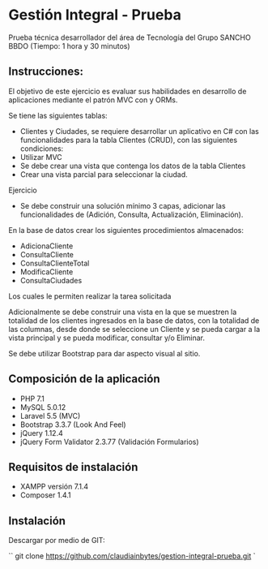 Gestión Integral - Prueba
===========================================

Prueba técnica desarrollador del área de Tecnología del Grupo SANCHO BBDO (Tiempo: 1 hora y 30 minutos)

## Instrucciones:

El objetivo de este ejercicio es evaluar sus habilidades en desarrollo de aplicaciones mediante el patrón MVC con y ORMs.

Se tiene las siguientes tablas:
- Clientes y Ciudades, se requiere desarrollar un aplicativo en C# con las funcionalidades para la tabla Clientes (CRUD), con las siguientes condiciones:
- Utilizar MVC
- Se debe crear una vista que contenga los datos de la tabla Clientes
- Crear una vista parcial para seleccionar la ciudad.

Ejercicio
- Se debe construir una solución mínimo 3 capas, adicionar las funcionalidades de (Adición, Consulta, Actualización, Eliminación).

En la base de datos crear los siguientes procedimientos almacenados:
- AdicionaCliente
- ConsultaCliente
- ConsultaClienteTotal
- ModificaCliente
- ConsultaCiudades

Los cuales le permiten realizar la tarea solicitada

Adicionalmente se debe construir una vista en la que se muestren la totalidad de los clientes ingresados en la base de datos, con la totalidad de las columnas, desde donde se seleccione un Cliente y se pueda cargar a la vista principal y se pueda modificar, consultar y/o Eliminar.

Se debe utilizar Bootstrap para dar aspecto visual al sitio.

## Composición de la aplicación

- PHP 7.1
- MySQL 5.0.12
- Laravel 5.5 (MVC)
- Bootstrap 3.3.7 (Look And Feel)
- jQuery 1.12.4
- jQuery Form Validator 2.3.77 (Validación Formularios)

## Requisitos de instalación

- XAMPP versión 7.1.4
- Composer 1.4.1

## Instalación

Descargar por medio de GIT:

``
git clone https://github.com/claudiainbytes/gestion-integral-prueba.git
`





